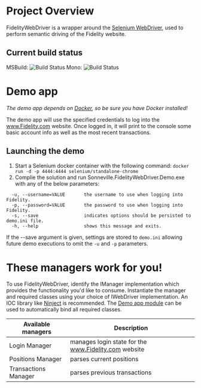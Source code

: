 # Project Overview
FidelityWebDriver is a wrapper around the [Selenium WebDriver](http://www.seleniumhq.org/projects/webdriver/), used to perform semantic driving of the Fidelity website.

## Current build status
MSBuild: ![Build Status](http://sonnevillej.privatedns.org:9000/app/rest/builds/buildType:(id:FidelityWebDriver_MSBuild)/statusIcon)
Mono: ![Build Status](http://sonnevillej.privatedns.org:9000/app/rest/builds/buildType:(id:FidelityWebDriver_Mono)/statusIcon)

# Demo app
_The demo app depends on [Docker](https://www.docker.com/), so be sure you have Docker installed!_

The demo app will use the specified credentials to log into the www.Fidelity.com website. Once logged in, it will print to the console some basic account info as well as the most recent transactions.

## Launching the demo
1. Start a Selenium docker container with the following command:
`docker run -d -p 4444:4444 selenium/standalone-chrome`
2. Complie the solution and run Sonneville.FidelityWebDriver.Demo.exe with any of the below parameters:
```
  -u, --username=VALUE       the username to use when logging into Fidelity.
  -p, --password=VALUE       the password to use when logging into Fidelity.
  -s, --save                 indicates options should be persisted to demo.ini file.
  -h, --help                 shows this message and exits.
```
If the --save argument is given, settings are stored to `demo.ini` allowing future demo executions to omit the `-u` and `-p` parameters.

# These managers work for you!
To use FidelityWebDriver, identify the IManager implementation which provides the functionality you'd like to consume. Instantiate the manager and required classes using your choice of IWebDriver implementation. An IOC library like [Ninject](http://www.ninject.org/) is recommended. The [Demo app module](https://github.com/SonnevilleJ/FidelityWebDriver/blob/master/FidelityWebDriver.Demo/Ninject/AppModule.cs) can be used to automatically bind all required classes.

Available managers   | Description |
-------------------- | ----------------------------------------------------
Login Manager        | manages login state for the www.Fidelity.com website
Positions Manager    | parses current positions
Transactions Manager | parses previous transactions
